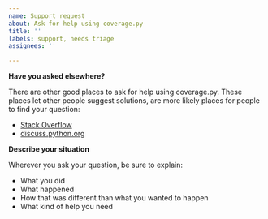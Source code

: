 ```yaml
---
name: Support request
about: Ask for help using coverage.py
title: ''
labels: support, needs triage
assignees: ''

---
```


**Have you asked elsewhere?**

There are other good places to ask for help using coverage.py. These places let
other people suggest solutions, are more likely places for people to find your
question:

- [Stack Overflow](https://stackoverflow.com/questions/tagged/coverage.py)
- [discuss.python.org](https://discuss.python.org/search?q=coverage.py)

**Describe your situation**

Wherever you ask your question, be sure to explain:

- What you did
- What happened
- How that was different than what you wanted to happen
- What kind of help you need
